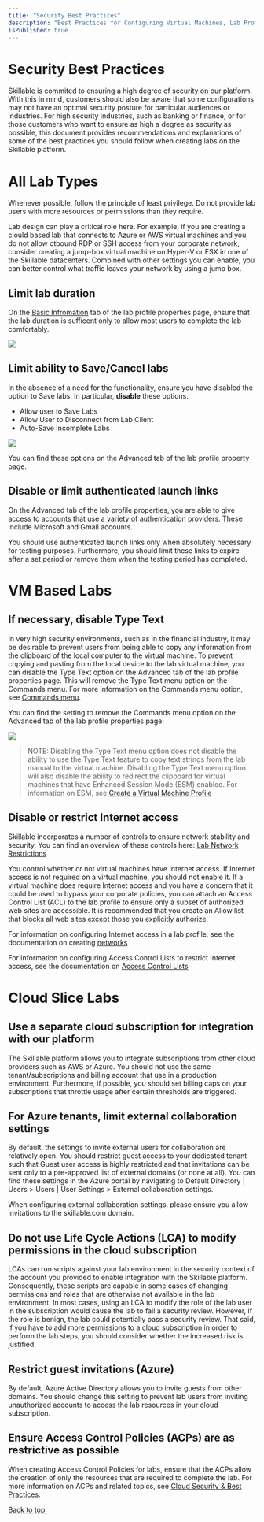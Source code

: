 ```yaml
---
title: "Security Best Practices"
description: "Best Practices for Configuring Virtual Machines, Lab Profile, and Cloud Subscriptions"
isPublished: true
---
```


# Security Best Practices

Skillable is commited to ensuring a high degree of security on our platform. With this in mind, customers should also be aware that some configurations 
may not have an optimal security posture for particular audiences or industries. For high security industries, such as banking or finance, or for those 
customers who want to ensure as high a degree as security as possible, this document provides recommendations and explanations of some of the best practices 
you should follow when creating labs on the Skillable platform.

# All Lab Types

Whenever possible, follow the principle of least privilege. Do not provide lab users with more resources or permissions than they require. 

Lab design can play a critical role here. For example, if you are creating a clould based lab that connects to Azure or AWS virtual machines and you do not allow otbound RDP or SSH access from your corporate network, consider creating a jump-box virtual machine on Hyper-V or ESX in one of the Skillable datacenters. Combined with other settings you can enable, you can better control what traffic leaves your network by using a jump box. 

## Limit lab duration

On the [Basic Infromation](https://docs.learnondemandsystems.com/lod/feature-focus/lab-profiles/create.md#basic-information) tab of the lab profile properties page, ensure that the lab duration is sufficent only to allow most users to complete 
the lab comfortably. 

![](images/DurationSettings.jpg)

## Limit ability to Save/Cancel labs

In the absence of a need for the functionality, ensure you have disabled the option to Save labs. In particular, **disable** these options.

 - Allow user to Save Labs
 - Allow User to Disconnect from Lab Client
 - Auto-Save Incomplete Labs

![](images/SaveCancelLabs.jpg)


You can find these options on the Advanced tab of the lab profile property page. 

## Disable or limit authenticated launch links

On the Advanced tab of the lab profile properties, you are able to give access to accounts that use a variety of authentication providers. These include Microsoft and Gmail accounts. 

You should use authenticated launch links only when absolutely necessary for testing purposes. Furthermore, you should limit these links to expire 
after a set period or remove them when the testing period has completed. 

# VM Based Labs

## If necessary, disable Type Text

In very high security environments, such as in the financial industry, it may be desirable to prevent users from being able to copy any information from 
the clipboard of the local computer to the virtual machine. To prevent copying and pasting from the local device to the lab virtual machine, you can disable the Type Text option on the Advanced tab of the lab profile properties page. This will remove the Type Text menu option on the Commands menu. For more information on the Commands menu option, see [Commands menu](https://docs.learnondemandsystems.com/lod/lab-interface.md#commands-menu). 

You can find the setting to remove the Commands menu option on the Advanced tab of the lab profile properties page:

![](images/TypeText.jpg)

 >NOTE: Disabling the Type Text menu option does not disable the ability to use the Type Text feature to copy text strings from the lab manual to the virtual 
machine. Disabling the Type Text menu option will also disable the ability to redirect the clipboard for virtual machines that have Enhanced Session Mode (ESM) enabled. For information on ESM, see [Create a Virtual Machine Profile ](https://docs.learnondemandsystems.com/lod/vm-profiles.md#hyper-v-1)

## Disable or restrict Internet access

Skillable incorporates a number of controls to ensure network stability and security. You can find an overview of these controls here: 
[Lab Network Restrictions](https://docs.learnondemandsystems.com/lod/lab-networks.md)

You control whether or not virtual machines have Internet access. If Internet access is not required on a virtual machine, you should not enable it. 
If a virtual machine does require Internet access and you have a concern that it could be used to bypass your corporate policies, you can attach an 
Access Control List (ACL) to the lab profile to ensure only a subset of authorized web sites are accessible. It is recommended that you create an Allow list that 
blocks all web sites except those you explicitly authorize.

For information on configuring Internet access in a lab profile, see the documentation on creating [networks](https://docs.learnondemandsystems.com/lod/feature-focus/lab-profiles/create.md#networks)

For information on configuring Access Control Lists to restrict Internet access, see the documentation on [Access Control Lists](https://docs.learnondemandsystems.com/lod/access-control-lists.md)
 
# Cloud Slice Labs 

## Use a separate cloud subscription for integration with our platform

The Skillable platform allows you to integrate subscriptions from other cloud providers such as AWS or Azure. You should not use the same
tenant/subscriptions and billing account that use in a production environment. Furthermore, if possible, you should set billing caps on your subscriptions
that throttle usage after certain thresholds are triggered. 

## For Azure tenants, limit external collaboration settings
By default, the settings to invite external users for collaboration are relatively open. You should restrict guest access to your dedicated tenant such that Guest user access is highly restricted and that invitations can be sent only to a pre-approved list of external domains (or none at all). You can find these settings in the Azure portal by navigating to Default Directory | Users > Users | User Settings > External collaboration settings.  

When configuring external collaboration settings, please ensure you allow invitations to the skillable.com domain.




## Do not use Life Cycle Actions (LCA) to modify permissions in the cloud subscription

LCAs can run scripts against your lab environment in the security context of the account you provided to enable integration with the Skillable platform.
Consequently, these scripts are capable in some cases of changing permissions and roles that are otherwise not available in the lab environment. 
In most cases, using an LCA to modify the role of the lab user in the subscription would cause the lab to fail a security review. However, if the 
role is benign, the lab could potentially pass a security review. That said, if you have to add more permissions to a cloud subscription in 
order to perform the lab steps, you should consider whether the increased risk is justified. 

## Restrict guest invitations (Azure)

By default, Azure Active Directory allows you to invite guests from other domains. You should change this setting to prevent lab users from 
inviting unauthorized accounts to access the lab resources in your cloud subscription. 

## Ensure Access Control Policies (ACPs) are as restrictive as possible

When creating Access Control Policies for labs, ensure that the ACPs allow the creation of only the resources that are required to 
complete the lab. For more information on ACPs and related topics, see [Cloud Security & Best Practices](https://docs.learnondemandsystems.com/lod/cloud-security/cloud-security-home.md). 



[Back to top.](#security-best-practices)
